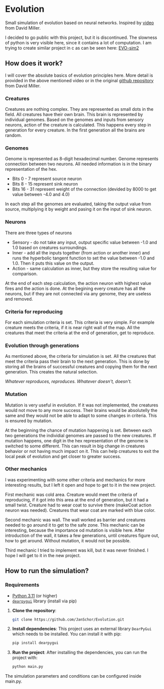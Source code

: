 
# Evolution

Small simulation of evolution based on neural networks. Inspired by [video](https://youtu.be/N3tRFayqVtk?si=YQMtKYalPkSQOpWn) from David Miller.

I decided to go public with this project, but it is discontinued.
The slowness of python is very visible here, since it contains a lot of computation.
I am trying to create similar project in c as can be seen here: [EVO-sim2](https://github.com/JanSchor/EVO-sim2)

## How does it work?

I will cover the absolute basics of evolution principles here.
More detail is provided in the above mentioned video or in the original [github repository](https://github.com/davidrmiller/biosim4) from David Miller.

### Creatures

Creatures are nothing complex. They are represented as small dots in the field.
All creatures have their own brain. This brain is represented by individual genomes.
Based on the genomes and inputs from sensory neurons, action of the creature is calculated.
This happens every step in generation for every creature.
In the first generation all the brains are random.

### Genomes
Genome is represented as 8-digit hexadecimal number.
Genome represents connection between two neurons.
All needed information is in the binary representation of the hex.
 * Bits 0 - 7 represent source neuron
 * Bits 8 - 15 represent sink neuron
 * Bits 16 - 31 represent weight of the connection (devided by 8000 to get value between -4.0 and 4.0)

In each step all the genomes are evaluated, taking the output value from source, multiplying it by weight and pasing it on the input of sink neuron.

### Neurons
There are three types of neurons
 * Sensory - do not take any input, output specific value between -1.0 and 1.0 based on creatures surroundings.
 * Inner - add all the inputs together (from action or another inner) and runs the hyperbolic tangent function to set the value between -1.0 and 1.0. Then it puts this value on the output.
 * Action - same calculation as inner, but they store the resulting value for comparison.

At the end of each step calculation, the action neuron with highest value fires and the action is done.
At the begining every creature has all the neurons, but if they are not connected via any genome, they are useless and removed.

### Criteria for reproducing

For each simulation criteria is set. This criteria is very simple.
For example creature meets the criteria, if it is near right wall of the map.
All the creatures that meet the criteria at the end of generation, get to reproduce.

### Evolution through generations

As mentioned above, the criteria for simulation is set.
All the creatures that meet the criteria pass their brain to the next generation.
This is done by storing all the brains of successful creatures and copying them for the next generation.
This creates the natural selection.

*Whatever reproduces, reproduces. Whatever doesn't, doesn't.*

### Mutation

Mutation is very useful in evolution.
If it was not implemented, the creatures would not move to any more success.
Their brains would be absolutelly the same and they would not be able to adapt to some changes in criteria.
This is ensured by mutation.

At the beginning the chance of mutation happening is set.
Between each two generations the individial genomes are passed to the new creatures.
If mutation happens, one digit in the hex representation of the genome is switched to some different.
This can result in big change in creatures behavior or not having much impact on it.
This can help creatures to exit the local peak of evolution and get closer to greater success.

### Other mechanics

I was experimenting with some other criteria and mechanics for more interesting results, but I left it open and hope to get to it in the new project.

First mechanic was cold area.
Creature would meet the criteria of reproducing, if it got into this area at the end of generation, but it had a small twist.
Creature had to wear coat to survive there (makeCoat action neuron was needed).
Creatures that wear coat are marked with blue color.

Second mechanic was wall.
The wall worked as barrier and creatures needed to go around it to get to the safe zone.
This mechanic can be interesting, because the importance od mutation is visible here.
After introduction of the wall, it takes a few generations, until creatures figure out, how to get around. Without mutation, it would not be possible.

Third mechanic I tried to implement was kill, but it was never finished.
I hope I will get to it in the new project.

## How to run the simulation?

### Requirements

- [Python 3.11](https://www.python.org/downloads/) (or higher)
- [`dearpygui`](https://github.com/hoffstadt/DearPyGui) library (install via pip)

1. **Clone the repository**:
    ```bash
    git clone https://github.com/JanSchor/Evolution.git
    ```

2. **Install dependencies**:
    This project uses an external library `DearPyGui` which needs to be installed. You can install it with pip:
    ```bash
    pip install dearpygui
    ```

3. **Run the project**:
    After installing the dependencies, you can run the project with:
    ```bash
    python main.py
    ```

The simulation parameters and conditions can be configured inside main.py.